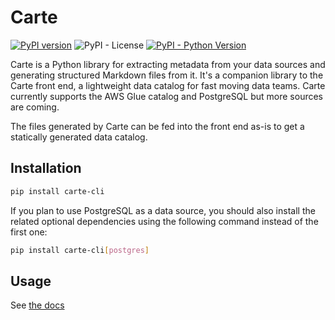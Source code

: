 # Carte
[![PyPI version](https://badge.fury.io/py/carte-cli.svg)](https://badge.fury.io/py/carte-cli)
![PyPI - License](https://img.shields.io/pypi/l/carte-cli)
[![PyPI - Python Version](https://img.shields.io/pypi/pyversions/carte_cli.svg)](https://pypi.org/project/carte-cli/)


Carte is a Python library for extracting metadata from your data sources and generating structured Markdown files from it. It's a companion library to the Carte front end, a lightweight data catalog for fast moving data teams. Carte currently supports the AWS Glue catalog and PostgreSQL but more sources are coming.

The files generated by Carte can be fed into the front end as-is to get a statically generated data catalog.

## Installation

``` sh
pip install carte-cli
```

If you plan to use PostgreSQL as a data source, you should also install the related optional dependencies using the following command instead of the first one:

``` sh
pip install carte-cli[postgres]
```



## Usage

See [the docs](https://docs.cartedata.com)
